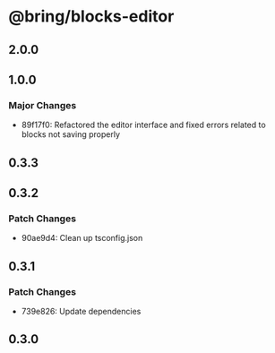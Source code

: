 # @bring/blocks-editor

## 2.0.0

## 1.0.0

### Major Changes

-   89f17f0: Refactored the editor interface and fixed errors related to blocks not saving properly

## 0.3.3

## 0.3.2

### Patch Changes

-   90ae9d4: Clean up tsconfig.json

## 0.3.1

### Patch Changes

-   739e826: Update dependencies

## 0.3.0
